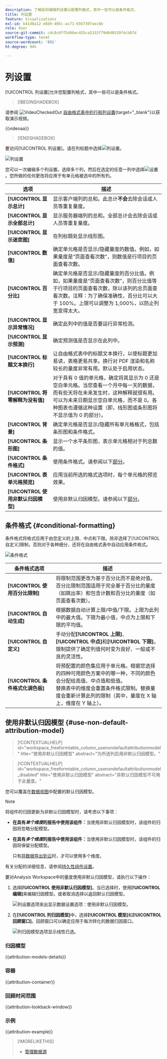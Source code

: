 ```yaml
---
description: 了解如何编辑列设置以配置列格式，其中一些可以是条件格式。
title: 列设置
feature: Visualizations
exl-id: b41d8a12-e8d9-405c-ac71-6567397aec6b
role: User
source-git-commit: c4c8c0ff5d46ec455ca5333f79d6d8529f4cb87d
workflow-type: tm+mt
source-wordcount: '891'
ht-degree: 94%

---
```


# 列设置

[!UICONTROL 列设置]允许您配置列格式，其中一些可以是条件格式。


>[!BEGINSHADEBOX]

请参阅 ![VideoCheckedOut](/help/assets/icons/VideoCheckedOut.svg) [自由格式表中的行和列设置](https://video.tv.adobe.com/v/328499/?quality=12&learn=on&captions=chi_hans){target="_blank"}以获取演示视频。

{{videoaa}}

>[!ENDSHADEBOX]


要访问[!UICONTROL 列设置]，请在列标题中选择![列设置](https://spectrum.adobe.com/static/icons/workflow_18/Smock_Settings_18_N.svg)。

![列设置](assets/column-settings.png)


您可以一次编辑多个列设置。选择多个列，然后在选定的任意一列中选择![设置](/help/assets/icons/Setting.svg)。您所做的任何更改将应用于有单元格被选中的所有列。

| 选项 | 描述 |
| --- | --- |
| **[!UICONTROL 显示总计]** | 显示客户端列的总和。此总计&#x200B;**不会**&#x200B;去除会话或人员等重复量度。 |
| **[!UICONTROL 显示全部总计]** | 显示服务器端列的总和。全部总计会去除会话或人员等重复量度。 |
| **[!UICONTROL 显示迷您图]** | 在列标题处显示线形图。 |
| **[!UICONTROL 数值]** | 确定单元格是否显示/隐藏量度的数值。例如，如果量度是“页面查看次数”，则数值是行项目的页面查看次数。 |
| **[!UICONTROL 百分比]** | 确定单元格是否显示/隐藏量度的百分比值。例如，如果量度是“页面查看次数”，则百分比值等于行项目的页面查看次数，除以该列的总页面查看次数。注释：为了确保准确性，百分比可以大于 100%。上限可以调整为 1,000%，以防止列宽变得太大。 |
| **[!UICONTROL 显示异常情况]** | 确定此列中的值是否要运行异常检测。 |
| **[!UICONTROL 显示预测]** | 确定预测值是否显示在此列中。 |
| **[!UICONTROL 标题文本换行]** | 让自由格式表中的标题文本换行，以使标题更加易读，表格更易共享。换行对 PDF 渲染和名称较长的量度非常有用。默认处于启用状态。 |
| **[!UICONTROL 将零解释为没有值]** | 对于具有 0 值的单元格，确定将其显示为 0 还是空白单元格。当您查看一个月中每一天的数据，而有些天将在未来发生时，这种解释就很有用。可以为未来日期显示空白单元格，而不是 0。各种图表也遵循这种设置（即，线形图或条形图将不显示值为 0 的部分）。 |
| **[!UICONTROL 背景]** | 确定单元格是否显示/隐藏所有单元格格式，包括条形图和条件格式。 |
| **[!UICONTROL 条形图]** | 显示一个水平条形图，表示单元格相对于列总数的值。 |
| **[!UICONTROL 条件格式]** | 使用条件格式。请参阅以下[部分](#conditional-formatting)。 |
| **[!UICONTROL 表单元格预览]** | 应用当前所选的格式选项时，每个单元格的预览效果。 |
| **[!UICONTROL 使用非默认归因模型]** | 使用非默认归因模型。请参阅以下[部分](#use-non-default-attribution-model)。 |

## 条件格式 {#conditional-formatting}

条件格式将格式应用于由您定义的上限、中点和下限。除非选择了[!UICONTROL 自定义]限制，否则对于各种细分，还将在自由格式表中自动应用条件格式。

![条件格式](./assets/conditional-formatting.png)

| 条件格式选项 | 描述 |
| --- | --- |
| **[!UICONTROL 使用百分比限制]** | 将限制范围更改为基于百分比而不是绝对值。百分比限制范围适用于完全基于百分比的量度（如跳出率）和包含计数和百分比的量度（如页面查看次数）。 |
| **[!UICONTROL 自动生成]** | 根据数据自动计算上限/中值/下限。上限为此列中的最大值。下限为最小值，中点为上限和下限的平均值。 |
| **[!UICONTROL 自定义]** | 手动分配&#x200B;**[!UICONTROL 上限]**、**[!UICONTROL 中点]**&#x200B;和&#x200B;**[!UICONTROL 下限]**。限制提供了确定列值何时变为良好、一般或不良的灵活性。 |
| **[!UICONTROL 条件格式化调色板]** | 将预配置的颜色集应用于单元格。根据您选择的四种可用颜色方案中的哪一种，不同的颜色会分配给高值、中点值和低值。<br>替换表中的维度会重置条件格式限制。替换量度会重新计算此列的限制（其中，量度在 X 轴上，维度在 Y 轴上）。 |

## 使用非默认归因模型 {#use-non-default-attribution-model}

<!-- markdownlint-disable MD034 -->

>[!CONTEXTUALHELP]
>id="workspace_freeformtable_column_usenondefaultattributionmodel"
>title="使用非默认归因模型"
>abstract="为所选列启用非默认归因模型。"

<!-- markdownlint-enable MD034 -->

<!-- markdownlint-disable MD034 -->

>[!CONTEXTUALHELP]
>id="workspace_freeformtable_column_usenondefaultattributionmodel_disabled"
>title="使用非默认归因模型"
>abstract="非默认归因模型不可用于此量度。"

<!-- markdownlint-enable MD034 -->



您可以覆盖在[数据视图](/help/data-views/component-settings/attribution.md)中配置的默认归因模型。

>[!NOTE]
>
>将组件的归因更新为非默认归因模型时，请考虑以下事项：
>
>* **在具有&#x200B;*单个维度*的报告中使用该组件：**&#x200B;当使用非默认归因模型时，该组件的归因将忽略分配模型。
>
>* **在具有&#x200B;*多个维度*的报告中使用该组件：**&#x200B;当使用非默认归因模型时，该组件的归因将保留分配模型。
>
>   只有[将数据导出到云](/help/analysis-workspace/export/export-cloud.md)时，才可以使用多个维度。
>
> 有关分配的详细信息，请参阅[持久性组件设置](/help/data-views/component-settings/persistence.md)。

要对Analysis Workspace中的量度使用非默认归因模型，请执行以下操作：

1. 选择&#x200B;**[!UICONTROL 使用非默认归因模型]**。当已选择时，使用&#x200B;**[!UICONTROL 编辑]**&#x200B;来编辑归因模型。或者取消选择以返回默认归因模型。

   ![列设置选项突出显示数据设置选项：使用非默认归因模型。](assets/attribution-checkbox.png)

2. 在&#x200B;**[!UICONTROL 列归因模型]**&#x200B;中，选择&#x200B;**[!UICONTROL 模型]**&#x200B;和&#x200B;**[!UICONTROL 回顾窗口]**。回顾窗口可以确定应用于每次转化的数据归因窗口。

   ![列归因模型选项显示线性已选。](assets/attribution-select.png)


### 归因模型

{{attribution-models-details}}

### 容器

{{attribution-container}}

### 回顾时间范围

{{attribution-lookback-window}}

### 示例

{{attribution-example}}

>[!MORELIKETHIS]
>
>* [管理数据源](/help/analysis-workspace/visualizations/t-sync-visualization.md)
